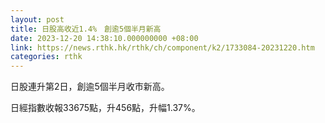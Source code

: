 ```yaml
---
layout: post
title: 日股高收近1.4%　創逾5個半月新高
date: 2023-12-20 14:38:10.000000000 +08:00
link: https://news.rthk.hk/rthk/ch/component/k2/1733084-20231220.htm
categories: rthk
---
```


日股連升第2日，創逾5個半月收市新高。

日經指數收報33675點，升456點，升幅1.37%。

